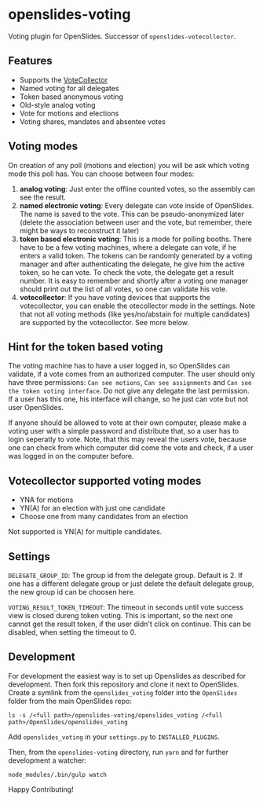 # openslides-voting
Voting plugin for OpenSlides. Successor of `openslides-votecollector`.

## Features

- Supports the [VoteCollector](http://www.voteworks.de/en/ARS-Applications/General-Assembly/VoteCollector-OpenSlides-oxid-6.html)
- Named voting for all delegates
- Token based anonymous voting
- Old-style analog voting
- Vote for motions and elections
- Voting shares, mandates and absentee votes

## Voting modes

On creation of any poll (motions and election) you will be ask which voting mode
this poll has. You can choose between four modes:

1. **analog voting**: Just enter the offline counted votes, so the assembly can
   see the result.
2. **named electronic voting**: Every delegate can vote inside of OpenSlides.
   The name is saved to the vote. This can be pseudo-anonymized later (delete
   the association between user and the vote, but remember, there might be ways
   to reconstruct it later)
3. **token based electronic voting**: This is a mode for polling booths. There
   have to be a few voting machines, where a delegate can vote, if he enters a
   valid token. The tokens can be randomly generated by a voting manager and
   after authenticating the delegate, he give him the active token, so he can
   vote. To check the vote, the delegate get a result number. It is easy to
   remember and shortly after a voting one manager should print out the list of
   all votes, so one can validate his vote.
4. **votecollector**: If you have voting devices that supports the
   votecollector, you can enable the otecollector mode in the settings. Note
   that not all voting methods (like yes/no/abstain for multiple candidates) are
   supported by the votecollector. See more below.

## Hint for the token based voting
The voting machine has to have a user logged in, so OpenSlides can validate, if
a vote comes from an authorized computer. The user should only have three
permissions: `Can see motions`, `Can see assignments` and `Can see the token
voting interface`. Do not give any delegate the last permission. If a user has
this one, his interface will change, so he just can vote but not user
OpenSlides.

If anyone should be allowed to vote at their own computer, please make a voting
user with a simple password and distribute that, so a user has to login
seperatly to vote. Note, that this may reveal the users vote, because one can
check from which computer did come the vote and check, if a user was logged in
on the computer before.

## Votecollector supported voting modes
- YNA for motions
- YN(A) for an election with just one candidate
- Choose one from many candidates from an election

Not supported is YN(A) for multiple candidates.

## Settings

`DELEGATE_GROUP_ID`: The group id from the delegate group. Default is 2. If one
has a different delegate group or just delete the default delegate group, the
new group id can be choosen here.

`VOTING_RESULT_TOKEN_TIMEOUT`: The timeout in seconds until vote success view is
closed dureng token voting. This is important, so the next one cannot get the
result token, if the user didn't click on continue. This can be disabled, when
setting the timeout to 0.

## Development
For development the easiest way is to set up Openslides as described for
development. Then fork this repository and clone it next to OpenSlides. Create a
symlink from the `openslides_voting` folder into the `OpenSlides` folder from
the main OpenSlides repo:
```
ls -s /<full path>/openslides-voting/openslides_voting /<full path>/OpenSlides/openslides_voting
```
Add `openslides_voting` in your `settings.py` to `INSTALLED_PLUGINS`.

Then, from the `openslides-voting` directory, run `yarn` and for further
development a watcher:
```
node_modules/.bin/gulp watch
```

Happy Contributing!
